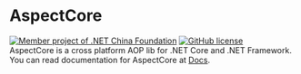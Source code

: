 # AspectCore
[![Member project of .NET China Foundation](https://github.com/dotnetcore/Home/blob/master/icons/member-project-of-netchina.png)](https://github.com/dotnetcore)
[![GitHub license](https://img.shields.io/badge/license-MIT-blue.svg)](https://github.com/dotnetcore/AspectCore/blob/dev/LICENSE)  
AspectCore is a cross platform AOP lib for .NET Core and .NET Framework.
You can read documentation for AspectCore at [Docs](http://docs.aspectcore.org). 

